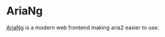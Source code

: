 AriaNg
======

[AriaNg][1] is a modern web frontend making aria2 easier to use.

[1]: https://github.com/mayswind/AriaNg
